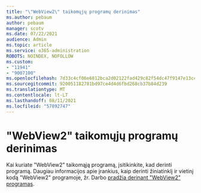 ```yaml
---
title: "\"WebView2\" taikomųjų programų derinimas"
ms.author: pebaum
author: pebaum
manager: scotv
ms.date: 07/22/2021
audience: Admin
ms.topic: article
ms.service: o365-administration
ROBOTS: NOINDEX, NOFOLLOW
ms.custom:
- "11941"
- "9007100"
ms.openlocfilehash: 7d33c4cf06e6812bca2d02122fad429c82f54dc47f9147e13cc57c7b1bff689f
ms.sourcegitcommit: 920051182781bd97ce4d4d6fbd268cb37b84d239
ms.translationtype: MT
ms.contentlocale: lt-LT
ms.lasthandoff: 08/11/2021
ms.locfileid: "57892747"
---
```

# <a name="debug-webview2-apps"></a>"WebView2" taikomųjų programų derinimas

Kai kuriate "WebView2" taikomąją programą, įsitikinkite, kad derinti programą. Daugiau informacijos apie įrankius, kaip derinti žiniatinklį ir vietinį kodą "WebView2" programoje, žr. Darbo [pradžia derinant "WebView2" programas](https://docs.microsoft.com/microsoft-edge/webview2/how-to/debug).